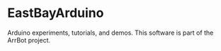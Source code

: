 # EastBayArduino
Arduino experiments, tutorials, and demos.
This software is part of the ArrBot project.
